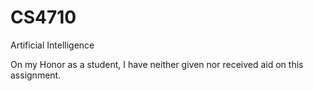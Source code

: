 # CS4710
Artificial Intelligence

On my Honor as a student, I have neither given nor received aid on this assignment.
